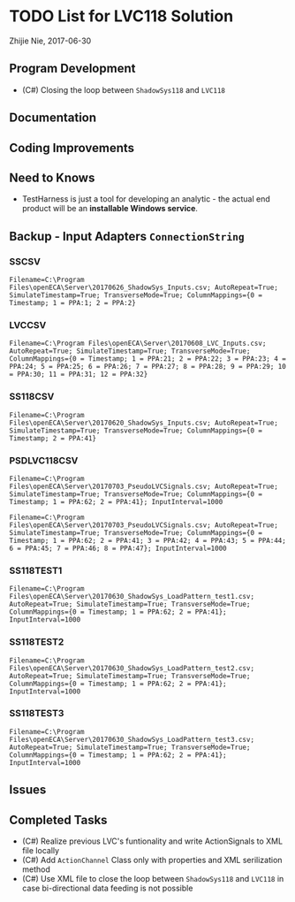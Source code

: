 # TODO List for LVC118 Solution

Zhijie Nie, 2017-06-30

## Program Development
* (C#) Closing the loop between `ShadowSys118` and `LVC118`

## Documentation

## Coding Improvements


## Need to Knows
* TestHarness is just a tool for developing an analytic - the actual end product will be an 
**installable Windows service**.


## Backup - Input Adapters `ConnectionString` 

### SSCSV
```
Filename=C:\Program Files\openECA\Server\20170626_ShadowSys_Inputs.csv; AutoRepeat=True; SimulateTimestamp=True; TransverseMode=True; ColumnMappings={0 = Timestamp; 1 = PPA:1; 2 = PPA:2}
```

### LVCCSV
```
Filename=C:\Program Files\openECA\Server\20170608_LVC_Inputs.csv; AutoRepeat=True; SimulateTimestamp=True; TransverseMode=True; ColumnMappings={0 = Timestamp; 1 = PPA:21; 2 = PPA:22; 3 = PPA:23; 4 = PPA:24; 5 = PPA:25; 6 = PPA:26; 7 = PPA:27; 8 = PPA:28; 9 = PPA:29; 10 = PPA:30; 11 = PPA:31; 12 = PPA:32}
```

### SS118CSV
```
Filename=C:\Program Files\openECA\Server\20170620_ShadowSys_Inputs.csv; AutoRepeat=True; SimulateTimestamp=True; TransverseMode=True; ColumnMappings={0 = Timestamp; 2 = PPA:41}
```

### PSDLVC118CSV
```
Filename=C:\Program Files\openECA\Server\20170703_PseudoLVCSignals.csv; AutoRepeat=True; SimulateTimestamp=True; TransverseMode=True; ColumnMappings={0 = Timestamp; 1 = PPA:62; 2 = PPA:41}; InputInterval=1000
```


```
Filename=C:\Program Files\openECA\Server\20170703_PseudoLVCSignals.csv; AutoRepeat=True; SimulateTimestamp=True; TransverseMode=True; ColumnMappings={0 = Timestamp; 1 = PPA:62; 2 = PPA:41; 3 = PPA:42; 4 = PPA:43; 5 = PPA:44; 6 = PPA:45; 7 = PPA:46; 8 = PPA:47}; InputInterval=1000
```


### SS118TEST1
```
Filename=C:\Program Files\openECA\Server\20170630_ShadowSys_LoadPattern_test1.csv; AutoRepeat=True; SimulateTimestamp=True; TransverseMode=True; ColumnMappings={0 = Timestamp; 1 = PPA:62; 2 = PPA:41}; InputInterval=1000
```


### SS118TEST2
```
Filename=C:\Program Files\openECA\Server\20170630_ShadowSys_LoadPattern_test2.csv; AutoRepeat=True; SimulateTimestamp=True; TransverseMode=True; ColumnMappings={0 = Timestamp; 1 = PPA:62; 2 = PPA:41}; InputInterval=1000
```


### SS118TEST3
```
Filename=C:\Program Files\openECA\Server\20170630_ShadowSys_LoadPattern_test3.csv; AutoRepeat=True; SimulateTimestamp=True; TransverseMode=True; ColumnMappings={0 = Timestamp; 1 = PPA:62; 2 = PPA:41}; InputInterval=1000
```


## Issues


## Completed Tasks
* (C#) Realize previous LVC's funtionality and write ActionSignals to XML file locally
* (C#) Add `ActionChannel` Class only with properties and XML serilization method
* (C#) Use XML file to close the loop between `ShadowSys118` and `LVC118` in case bi-directional 
data feeding is not possible